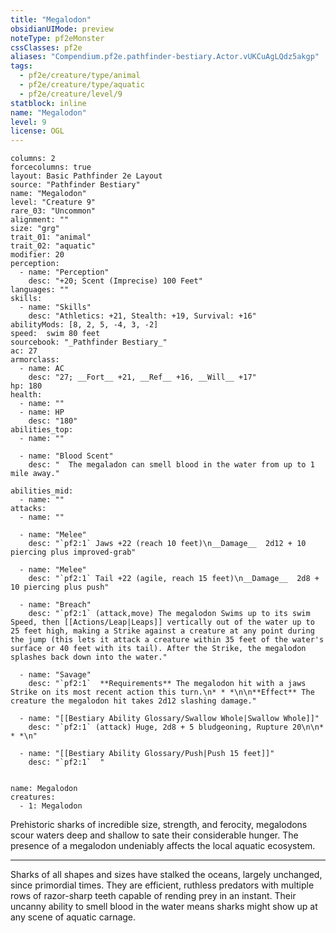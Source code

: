 ```yaml
---
title: "Megalodon"
obsidianUIMode: preview
noteType: pf2eMonster
cssClasses: pf2e
aliases: "Compendium.pf2e.pathfinder-bestiary.Actor.vUKCuAgLQdz5akgp" 
tags:
  - pf2e/creature/type/animal
  - pf2e/creature/type/aquatic
  - pf2e/creature/level/9
statblock: inline
name: "Megalodon"
level: 9
license: OGL
---
```


```statblock
columns: 2
forcecolumns: true
layout: Basic Pathfinder 2e Layout
source: "Pathfinder Bestiary"
name: "Megalodon"
level: "Creature 9"
rare_03: "Uncommon"
alignment: ""
size: "grg"
trait_01: "animal"
trait_02: "aquatic"
modifier: 20
perception:
  - name: "Perception"
    desc: "+20; Scent (Imprecise) 100 Feet"
languages: ""
skills:
  - name: "Skills"
    desc: "Athletics: +21, Stealth: +19, Survival: +16"
abilityMods: [8, 2, 5, -4, 3, -2]
speed:  swim 80 feet
sourcebook: "_Pathfinder Bestiary_"
ac: 27
armorclass:
  - name: AC
    desc: "27; __Fort__ +21, __Ref__ +16, __Will__ +17"
hp: 180
health:
  - name: ""
  - name: HP
    desc: "180"
abilities_top:
  - name: ""

  - name: "Blood Scent"
    desc: "  The megaladon can smell blood in the water from up to 1 mile away."

abilities_mid:
  - name: ""
attacks:
  - name: ""

  - name: "Melee"
    desc: "`pf2:1` Jaws +22 (reach 10 feet)\n__Damage__  2d12 + 10 piercing plus improved-grab"

  - name: "Melee"
    desc: "`pf2:1` Tail +22 (agile, reach 15 feet)\n__Damage__  2d8 + 10 piercing plus push"

  - name: "Breach"
    desc: "`pf2:1` (attack,move) The megalodon Swims up to its swim Speed, then [[Actions/Leap|Leaps]] vertically out of the water up to 25 feet high, making a Strike against a creature at any point during the jump (this lets it attack a creature within 35 feet of the water's surface or 40 feet with its tail). After the Strike, the megalodon splashes back down into the water."

  - name: "Savage"
    desc: "`pf2:1`  **Requirements** The megalodon hit with a jaws Strike on its most recent action this turn.\n* * *\n\n**Effect** The creature the megalodon hit takes 2d12 slashing damage."

  - name: "[[Bestiary Ability Glossary/Swallow Whole|Swallow Whole]]"
    desc: "`pf2:1` (attack) Huge, 2d8 + 5 bludgeoning, Rupture 20\n\n* * *\n"

  - name: "[[Bestiary Ability Glossary/Push|Push 15 feet]]"
    desc: "`pf2:1`  "
 
```

```encounter-table
name: Megalodon
creatures:
  - 1: Megalodon
```



Prehistoric sharks of incredible size, strength, and ferocity, megalodons scour waters deep and shallow to sate their considerable hunger. The presence of a megalodon undeniably affects the local aquatic ecosystem.

* * *

Sharks of all shapes and sizes have stalked the oceans, largely unchanged, since primordial times. They are efficient, ruthless predators with multiple rows of razor-sharp teeth capable of rending prey in an instant. Their uncanny ability to smell blood in the water means sharks might show up at any scene of aquatic carnage.
